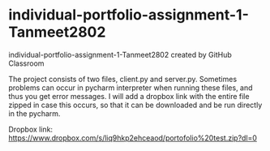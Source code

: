 # individual-portfolio-assignment-1-Tanmeet2802
individual-portfolio-assignment-1-Tanmeet2802 created by GitHub Classroom

The project consists of two files, client.py and server.py. Sometimes problems can occur in pycharm interpreter when running these files,
and thus you get error messages. I will add a dropbox link with the entire file zipped in case this occurs,
so that it can be downloaded and be run directly in the pycharm.

Dropbox link: https://www.dropbox.com/s/liq9hkp2ehceaod/portofolio%20test.zip?dl=0
